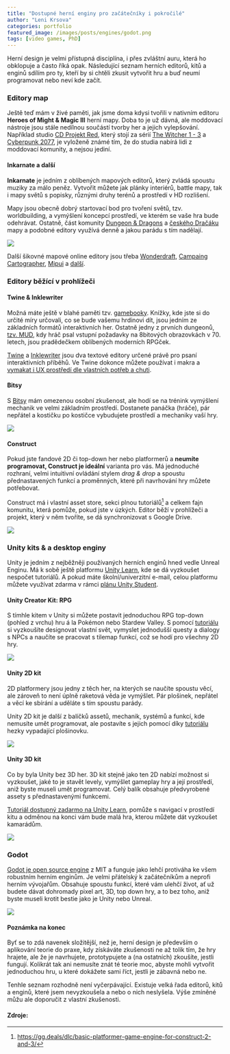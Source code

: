 ```yaml
---
title: "Dostupné herní enginy pro začátečníky i pokročilé"
author: "Leni Krsova"
categories: portfolio
featured_image: /images/posts/engines/godot.png
tags: [video games, PhD]
---
```


Herní design je velmi přístupná disciplína, i přes zvláštní auru, která ho obklopuje a často říká opak. Následující seznam herních editorů, kitů a enginů sdílím pro ty, kteří by si chtěli zkusit vytvořit hru a buď neumí programovat nebo neví kde začít.

### Editory map
Ještě teď mám v živé paměti, jak jsme doma kdysi tvořili v nativním editoru **Heroes of Might & Magic III** herní mapy. Doba to je už dávná, ale moddovací nástroje jsou stále nedílnou součástí tvorby her a jejich vylepšování. Například studio <a href="https://en.cdprojektred.com/">CD Projekt Red</a>, který stojí za sérií <a href="https://witcher.fandom.com/wiki/CD_Projekt%27s_The_Witcher_franchise">The Witcher 1 - 3</a> a <a href="https://www.cyberpunk.net/cz/en/">Cyberpunk 2077</a>, je vyloženě známé tím, že do studia nabírá lidi z moddovací komunity, a nejsou jediní.

#### Inkarnate a další

**Inkarnate** je jedním z oblíbených mapových editorů, který zvládá spoustu muziky za málo peněz. Vytvořit můžete jak plánky interiérů, battle mapy, tak i mapy světů s popisky, různými druhy terénů a prostředí v HD rozlišení.

Mapy jsou obecně dobrý startovací bod pro tvoření světů, tzv. worldbuilding, a vymýšlení koncepcí prostředí, ve kterém se vaše hra bude odehrávat. Ostatně, část komunity <a href="https://en.wikipedia.org/wiki/Dungeons_%26_Dragons">Dungeon & Dragons</a> a <a href="https://cs.wikipedia.org/wiki/Dra%C4%8D%C3%AD_doup%C4%9B">českého Dračáku</a> mapy a podobné editory využívá denně a jakou parádu s tím nadělají.

![](/images/posts/engines/inkarnate.PNG)

Další šikovné mapové online editory jsou třeba <a href="https://alternativeto.net/software/wonderdraft/about/">Wonderdraft</a>, <a href="https://alternativeto.net/software/campaign-cartographer/about/">Campaing Cartographer</a>, <a href="https://alternativeto.net/software/mipui/about/">Mipui</a> a <a href="https://alternativeto.net/software/inkarnate/?p=2">další</a>. 

### Editory běžící v prohlížeči

#### Twine & Inklewriter
Možná máte ještě v blahé paměti tzv. <a href="https://en.wikipedia.org/wiki/Gamebook">gamebooky</a>. Knížky, kde jste si do určité míry určovali, co se bude vašemu hrdinovi dít, jsou jedním ze základních formátů interaktivních her. Ostatně jedny z prvních dungeonů, <a href="https://en.wikipedia.org/wiki/MUD">tzv. MUD</a>, kdy hráč psal vstupní požadavky na 8bitových obrazovkách v 70. letech, jsou pradědečkem oblíbených moderních RPGček.

<a href="https://twinery.org/">Twine</a> a <a href="https://www.inklestudios.com/inklewriter/">Inklewriter</a> jsou dva textové editory určené právě pro psaní interaktivních příběhů. Ve Twine dokonce můžete používat i makra a <a href="https://www.wired.com/story/porpentine-twine-game/">vymakat i UX prostředí dle vlastních potřeb a chuti</a>.

#### Bitsy
S <a href="https://bitsy.org/#0,0">Bitsy</a> mám omezenou osobní zkušenost, ale hodí se na trénink vymýšlení mechanik ve velmi základním prostředí. Dostanete panáčka (hráče), pár nepřátel a kostičku po kostičce vybudujete prostředí a mechaniky vaší hry.

![](/images/posts/engines/bitsy.PNG)

#### Construct
Pokud jste fandové 2D či top-down her nebo platformerů a **neumíte programovat, Construct je ideální** varianta pro vás. Má jednoduché rozhraní, velmi intuitivní ovládání stylem *drag & drop* a spoustu přednastavených funkcí a proměnných, které při navrhování hry můžete potřebovat.

Construct má i vlastní asset store, sekci plnou tutoriálů[^1] a celkem fajn komunitu, která pomůže, pokud jste v úzkých. Editor běží v prohlížeči a projekt, který v něm tvoříte, se dá synchronizovat s Google Drive.

![](/images/posts/engines/construct.jpg)

### Unity kits & a desktop enginy

Unity je jedním z nejběžněji používaných herních enginů hned vedle Unreal Enginu. Má k sobě ještě platformu <a href="https://learn.unity.com/">Unity Learn</a>, kde se dá vyzkoušet nespočet tutoriálů. A pokud máte školní/univerzitní e-mail, celou platformu můžete využívat zdarma v rámci <a href="https://unity.com/products/unity-student">plánu Unity Student</a>. 

#### Unity Creator Kit: RPG
S tímhle kitem v Unity si můžete postavit jednoduchou RPG top-down (pohled z vrchu) hru á la Pokémon nebo Stardew Valley. S pomocí <a href="https://learn.unity.com/project/creator-kit-rpg">tutoriálu</a> si vyzkoušíte designovat vlastní svět, vymyslet jednodušší questy a dialogy s NPCs a naučíte se pracovat s tilemap funkcí, což se hodí pro všechny 2D hry.

![](/images/posts/engines/unity-creator-kit.PNG)

#### Unity 2D kit

2D platformery jsou jedny z těch her, na kterých se naučíte spoustu věcí, ale zároveň to není úplně raketová věda je vymýšlet. Pár plošinek, nepřátel a věcí ke sbírání a uděláte s tím spoustu parády.

Unity 2D kit je další z balíčků assetů, mechanik, systémů a funkcí, kde nemusíte umět programovat, ale postavíte s jejich pomocí díky <a href="https://learn.unity.com/project/2d-game-kit">tutoriálu</a> hezky vypadající plošinovku.

![](/images/posts/engines/unity-2dkit.PNG)

#### Unity 3D kit

Co by byla Unity bez 3D her. 3D kit stejně jako ten 2D nabízí možnost si vyzkoušet, jaké to je stavět levely, vymýšlet gameplay hry a její prostředí, aniž byste museli umět programovat. Celý balík obsahuje předvyrobené assety s přednastavenými funkcemi.

<a href="https://learn.unity.com/project/3d-game-kit">Tutoriál dostupný zadarmo na Unity Learn</a>, pomůže s navigací v prostředí kitu a odměnou na konci vám bude malá hra, kterou můžete dát vyzkoušet kamarádům.

![](/images/posts/engines/unity-3dkit.PNG)

### Godot

<a href="https://godotengine.org/features#design">Godot je open source engine</a> z MIT a funguje jako lehčí protiváha ke všem robustním herním enginům. Je velmi přátelský k začátečníkům a neprofi herním vývojařům. Obsahuje spoustu funkcí, které vám ulehčí život, ať už budete dávat dohromady pixel art, 3D, top down hry, a to bez toho, aniž byste museli krotit bestie jako je Unity nebo Unreal.

![](/images/posts/engines/godot.png)

#### Poznámka na konec

Byť se to zdá navenek složitější, než je, herní design je především o aplikování teorie do praxe, kdy získáváte zkušenosti ne až tolik tím, že hry hrajete, ale že je navrhujete, prototypujete a (na ostatních) zkoušíte, jestli fungují. Kolikrát tak ani nemusíte znát té teorie moc, abyste mohli vytvořit jednoduchou hru, u které dokážete sami říct, jestli je zábavná nebo ne. 

Tenhle seznam rozhodně není vyčerpávající. Existuje velká řada editorů, kitů a enginů, které jsem nevyzkoušela a nebo o nich neslyšela. Výše zmíněné můžu ale doporučit z vlastní zkušenosti.

#### Zdroje:
[^1]: https://gg.deals/dlc/basic-platformer-game-engine-for-construct-2-and-3/
